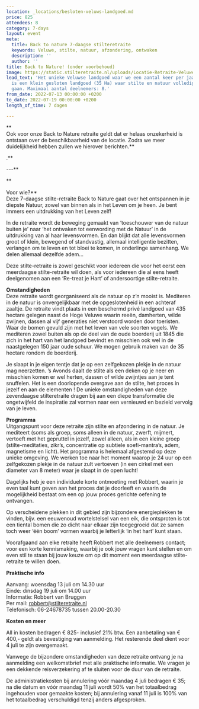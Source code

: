 ```yaml
---
location: _locations/besloten-veluws-landgoed.md
price: 825
attendees: 8
category: 7-days
layout: event
meta:
  title: Back to nature 7-daagse stilteretraite
  keywords: Veluwe, stilte, natuur, afzondering, ontwaken
  description: ''
  author: ''
title: Back to Nature! (onder voorbehoud)
image: https://static.stilteretraite.nl/uploads/Locatie-Retraite-Veluwe-15.jpg
lead_text: 'Het unieke Veluwse landgoed waar we een aantal keer per jaar te gast zijn
  is een klein gesloten landgoed (35 Ha) waar stilte en natuur volledig hand in hand
  gaan. Maximaal aantal deelnemers: 8.'
from_date: 2022-07-13 00:00:00 +0200
to_date: 2022-07-19 00:00:00 +0200
length_of_time: 7 dagen

---
```

**  
Ook voor onze Back to Nature retraite geldt dat er helaas onzekerheid is ontstaan over de beschikbaarheid van de locatie. Zodra we meer duidelijkheid hebben zullen we hierover berichten.**  
  
.**  
  
\---**

**  
  
Voor wie?**  
Deze 7-daagse stilte-retraite Back to Nature gaat over het ontspannen in je diepste Natuur, zowel van binnen als in het Leven om je heen. Je bent immers een uitdrukking van het Leven zelf!

In de retraite wordt de beweging gemaakt van ‘toeschouwer van de natuur buiten je’ naar ‘het ontwaken tot eenwording met de Natuur’ in de uitdrukking van al haar levensvormen. En dan blijkt dat alle levensvormen groot of klein, bewegend of standvastig, allemaal intelligentie bezitten, verlangen om te leven en tot bloei te komen, in onderlinge samenhang. We delen allemaal dezelfde adem…

Deze stilte-retraite is zowel geschikt voor iedereen die voor het eerst een meerdaagse stilte-retraite wil doen, als voor iedereen die al eens heeft deelgenomen aan een ‘Re-treat je Hart’ of andersoortige stilte-retraite.

**Omstandigheden**  
Deze retraite wordt georganiseerd als de natuur op z’n mooist is. Mediteren in de natuur is onvergelijkbaar met de opgeslotenheid in een achteraf zaaltje. De retraite vindt plaats in een beschermd privé landgoed van 435 hectare gelegen naast de Hoge Veluwe waarin reeën, damherten, wilde zwijnen, dassen al vijf generaties niet verstoord worden door toeristen. Waar de bomen gevuld zijn met het leven van vele soorten vogels. We mediteren zowel buiten als op de deel van de oude boerderij uit 1845 die zich in het hart van het landgoed bevindt en misschien ook wel in de naastgelegen 150 jaar oude schuur. We mogen gebruik maken van de 35 hectare rondom de boerderij.

Je slaapt in je eigen tentje dat je op een zelfgekozen plekje in de natuur mag neerzetten. ’s Avonds daalt de stilte als een deken op je neer en misschien komen er wel herten, dassen of wilde zwijntjes aan je tent snuffelen. Het is een doorlopende overgave aan de stilte, het proces in jezelf en aan de elementen ! De unieke omstandigheden van deze zevendaagse stilteretraite dragen bij aan een diepe transformatie die ongetwijfeld de inspiratie zal vormen naar een vernieuwd en bezield vervolg van je leven.

**Programma**  
Uitgangspunt voor deze retraite zijn stilte en afzondering in de natuur. Je mediteert (soms als groep, soms alleen in de natuur, zwerft, mijmert, vertoeft met het gepruttel in jezelf, zowel alleen, als in een kleine groep (stilte-meditaties, zikr’s, concentratie op subtiele soefi-mantra’s, adem, magnetisme en licht). Het programma is helemaal afgestemd op deze unieke omgeving. We werken toe naar het moment waarop je 24 uur op een zelfgekozen plekje in de natuur zult vertoeven (in een cirkel met een diameter van 8 meter) waar je slaapt in de open lucht!

Dagelijks heb je een individuele korte ontmoeting met Robbert, waarin je even taal kunt geven aan het proces dat je doorleeft en waarin de mogelijkheid bestaat om een op jouw proces gerichte oefening te ontvangen.

Op verscheidene plekken in dit gebied zijn bijzondere energieplekken te vinden, bijv. een eeuwenoud wortelstelsel van een eik, die ontsproten is tot een tiental bomen die zo dicht naar elkaar zijn toegegroeid dat ze samen toch weer ‘één boom’ vormen waarbij je letterlijk ‘in het hart’ kunt staan.

Voorafgaand aan elke retraite heeft Robbert met alle deelnemers contact; voor een korte kennismaking, waarbij je ook jouw vragen kunt stellen en om even stil te staan bij jouw keuze om op dit moment een meerdaagse stilte-retraite te willen doen.

**Praktische info**

Aanvang: woensdag 13 juli om 14.30 uur  
Einde: dinsdag 19 juli om 14.00 uur  
Informatie: Robbert van Bruggen  
Per mail: robbert@stilteretraite.nl  
Telefonisch: 06-24678735 tussen 20.00-20.30

**Kosten en meer**

All in kosten bedragen € 825- inclusief 21% btw. Een aanbetaling van € 400,- geldt als bevestiging van aanmelding. Het resterende deel dient voor 4 juli te zijn overgemaakt.

Vanwege de bijzondere omstandigheden van deze retraite ontvang je na aanmelding een welkomstbrief met alle praktische informatie. We vragen je een dekkende reisverzekering af te sluiten voor de duur van de retraite.

De administratiekosten bij annulering vóór maandag 4 juli bedragen € 35; na die datum en vóór maandag 11 juli wordt 50% van het totaalbedrag ingehouden voor gemaakte kosten; bij annulering vanaf 11 juli is 100% van het totaalbedrag verschuldigd tenzij anders afgesproken.
